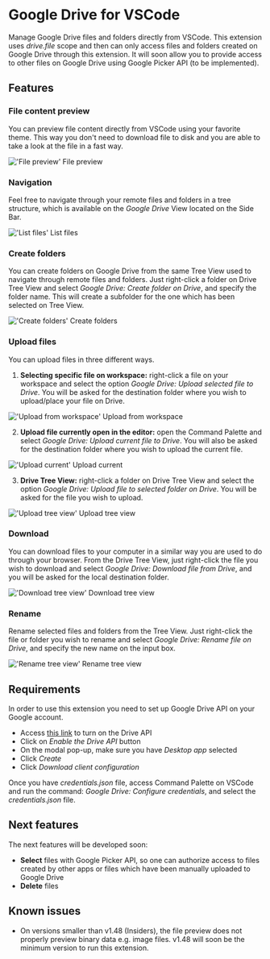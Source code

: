 # Google Drive for VSCode

Manage Google Drive files and folders directly from VSCode. This extension uses *drive.file* scope and then can only access files and folders created on Google Drive through this extension. It will soon allow you to provide access to other files on Google Drive using Google Picker API (to be implemented).

## Features
   
### File content preview
You can preview file content directly from VSCode using your favorite theme. This way you don't need to download file to disk 
and you are able to take a look at the file in a fast way.

!['File preview' File preview](img/gif/preview.gif)

### Navigation
Feel free to navigate through your remote files and folders in a tree structure, which is available on the *Google Drive* View located on the Side Bar.

!['List files' List files](img/gif/list.gif)

### Create folders

You can create folders on Google Drive from the same Tree View used to navigate through remote files and folders. Just right-click a folder on Drive Tree View and select *Google Drive: Create folder on Drive*, and specify the folder name. This will create a subfolder for the one which has been selected on Tree View.

!['Create folders' Create folders](img/gif/create-folder.gif)

### Upload files

You can upload files in three different ways.

1. **Selecting specific file on workspace:** right-click a file on your workspace and select the option *Google Drive: Upload selected file to Drive*. You will be asked for the destination folder where you wish to upload/place your file on Drive.

!['Upload from workspace' Upload from workspace](img/gif/upload-workspace.gif)

2. **Upload file currently open in the editor:** open the Command Palette and select *Google Drive: Upload current file to Drive*. You will also be asked for the destination folder where you wish to upload the current file.

!['Upload current' Upload current](img/gif/upload-current.gif)

3. **Drive Tree View:** right-click a folder on Drive Tree View and select the option *Google Drive: Upload file to selected folder on Drive*. You will be asked for the file you wish to upload.

!['Upload tree view' Upload tree view](img/gif/upload-tree-view.gif)

### Download
You can download files to your computer in a similar way you are used to do through your browser. From the Drive Tree View, just right-click the file you wish to download and select *Google Drive: Download file from Drive*, and you will be asked for the local destination folder.

!['Download tree view' Download tree view](img/gif/download-tree-view.gif)

### Rename
Rename selected files and folders from the Tree View. Just right-click the file or folder you wish to rename and select *Google Drive: Rename file on Drive*, and specify the new name on the input box.

!['Rename tree view' Rename tree view](img/gif/rename-tree-view.gif)

## Requirements
In order to use this extension you need to set up Google Drive API on your Google account.

   * Access [this link](https://developers.google.com/drive/api/v3/quickstart/nodejs) to turn on the Drive API
   * Click on *Enable the Drive API* button
   * On the modal pop-up, make sure you have *Desktop app* selected
   * Click *Create*
   * Click *Download client configuration*
   
Once you have *credentials.json* file, access Command Palette on VSCode and run the command: *Google Drive: Configure credentials*, and select the *credentials.json* file.

## Next features
The next features will be developed soon:
   - **Select** files with Google Picker API, so one can authorize access to files created by other apps or files which have been manually uploaded to Google Drive
   - **Delete** files

## Known issues
   * On versions smaller than v1.48 (Insiders), the file preview does not properly preview binary data e.g. image files. v1.48 will soon be the minimum version to run this extension. 

